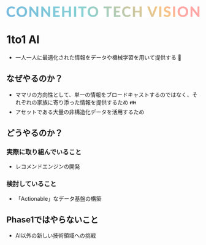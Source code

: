 ![Connehito Tech Vision](../image/txt_tech.png)

# 1to1 AI

* 一人一人に最適化された情報をデータや機械学習を用いて提供する :robot:

## なぜやるのか？

* ママリの方向性として、単一の情報をブロードキャストするのではなく、それぞれの家族に寄り添った情報を提供するため :family:
* アセットである大量の非構造化データを活用するため

## どうやるのか？

### 実際に取り組んでいること

* レコメンドエンジンの開発

### 検討していること

* 「Actionable」なデータ基盤の構築

## Phase1ではやらないこと

* AI以外の新しい技術領域への挑戦

